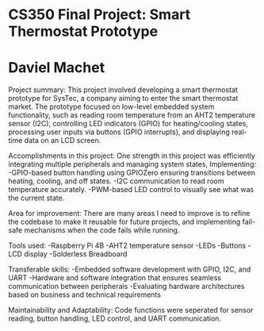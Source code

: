 # CS350 Final Project: Smart Thermostat Prototype
# Daviel Machet

Project summary:
This project involved developing a smart thermostat prototype for SysTec, a company aiming to enter the smart thermostat market. 
The prototype focused on low-level embedded system functionality, such as reading room temperature from an AHT2 temperature sensor (I2C), 
controlling LED indicators (GPIO) for heating/cooling states, processing user inputs via buttons (GPIO interrupts), 
and displaying real-time data on an LCD screen.

Accomplishments in this project:
One strength in this project was efficiently integrating multiple peripherals and managing system states, Implementing:
-GPIO-based button handling using GPIOZero ensuring transitions between heating, cooling, and off states.
-I2C communication to read room temperature accurately.
-PWM-based LED control to visually see what was the current state.

Area for improvement:
There are many areas I need to improve is to refine the codebase to make it reusable for future projects, and implementing fail-safe mechanisms when the code fails while running.

Tools used:
-Raspberry Pi 4B
-AHT2 temperature sensor
-LEDs
-Buttons
-LCD display
-Solderless Breadboard

Transferable skills:
-Embedded software development with GPIO, I2C, and UART
-Hardware and software integration that ensures seamless communication between peripherals
-Evaluating hardware architectures based on business and technical requirements

Maintainability and Adaptability:
Code functions were seperated for sensor reading, button handling, LED control, and UART communication.
